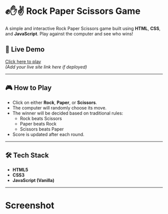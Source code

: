 
# ✊✋✌️ Rock Paper Scissors Game

A simple and interactive Rock Paper Scissors game built using **HTML**, **CSS**, and **JavaScript**. Play against the computer and see who wins!

## 🔗 Live Demo

[Click here to play](https://your-deployed-link.com)  
*(Add your live site link here if deployed)*

---

## 🎮 How to Play

- Click on either **Rock**, **Paper**, or **Scissors**.
- The computer will randomly choose its move.
- The winner will be decided based on traditional rules:
  - Rock beats Scissors
  - Paper beats Rock
  - Scissors beats Paper
- Score is updated after each round.

---

## 🛠️ Tech Stack

- **HTML5**
- **CSS3**
- **JavaScript (Vanilla)**

---

# Screenshot


